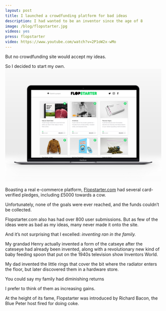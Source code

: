 ```yaml
---
layout: post
title: I launched a crowdfunding platform for bad ideas
description: I had wanted to be an inventor since the age of 8
image: /blog/flopstarter.jpg
videos: yes
press: flopstarter
video: https://www.youtube.com/watch?v=2P1oW2x-wMo
---
```


But no crowdfunding site would accept my ideas.

So I decided to start my own.
⠀
![](/blog/flopstarter.jpg)

Boasting a real e-commerce platform, [Flopstarter.com](https://flopstarter.com) had several card-verified pledges, including £5000 towards a cow.

Unfortunately, none of the goals were ever reached, and the funds couldn’t be collected.

Flopstarter.com also has had over 800 user submissions. But as few of the ideas were as bad as my ideas, many never made it onto the site.

And it’s not surprising that I excelled: *inventing ran in the family.*

My grandad Henry actually invented a form of the catseye after the cateseye had already been invented, along with a revolutionary new kind of baby feeding spoon that put on the 1940s television show Inventors World.

My dad invented the little rings that cover the bit where the radiator enters the floor, but later discovered them in a hardware store.

You could say my family had diminishing returns

I prefer to think of them as increasing gains.

At the height of its fame, Flopstarter was introduced by Richard Bacon, the Blue Peter host fired for doing coke.

<div class="youtube-player" data-id="2P1oW2x-wMo" data-thumb="https://i.ytimg.com/vi/2P1oW2x-wMo/maxresdefault.jpg"></div>
